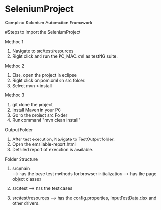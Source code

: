# SeleniumProject
Complete Selenium Automation Framework

#Steps to Import the SeleniumProject

Method 1
1. Navigate to src/test/resources
2. Right click and run the PC_MAC.xml as testNG suite.

Method 2
1. Else, open the project in eclipse
2. Right click on pom.xml on src folder.
3. Select mvn > install

Method 3
1. git clone the project
2. Install Maven in your PC
3. Go to the project src Folder
4. Run command "mvn clean install"

Output Folder
1. After test execution, Navigate to TestOutput folder.
2. Open the emailable-report.html
3. Detailed report of execution is available.

Folder Structure
1. src/main  
--> has the base test methods for browser initialization
--> has the page object classes
    
2. src/test --> has the test cases

3. src/test/resources
--> has the config.properties, InputTestData.xlsx and other drivers.

